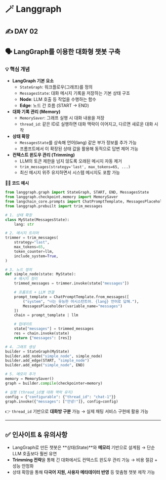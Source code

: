 # 🪄 Langgraph

## ✍️ DAY 02

## 🗣️ LangGraph를 이용한 대화형 챗봇 구축

### 💡 핵심 개념

- **LangGraph 기본 요소**
    - `StateGraph`: 워크플로우(그래프)를 정의
    - `MessagesState`: 대화 메시지 기록을 저장하는 기본 상태 구조
    - **Node**: LLM 호출 등 작업을 수행하는 함수
    - **Edge**: 노드 간 흐름 (START → END)
- **대화 기록 관리 (Memory)**
    - `MemorySaver`: 그래프 실행 시 대화 내용을 저장
    - `thread_id`: 같은 ID로 실행하면 대화 맥락이 이어지고, 다르면 새로운 대화 시작
- **상태 확장**
    - `MessagesState`를 상속해 언어(lang) 같은 부가 정보를 추가 가능
    - 프롬프트에서 이 확장된 상태 값을 활용해 동적으로 답변 제어 가능
- **컨텍스트 윈도우 관리 (Trimming)**
    - LLM의 토큰 제한을 넘지 않도록 오래된 메시지 자동 제거
    - `trim_messages(strategy='last', max_tokens=65, ...)`
    - 최신 메시지 위주 유지하면서 시스템 메시지도 포함 가능

**👩‍💻 코드 예시**

```python
from langgraph.graph import StateGraph, START, END, MessagesState
from langgraph.checkpoint.memory import MemorySaver
from langchain_core.prompts import ChatPromptTemplate, MessagesPlaceholder
from langgraph.prebuilt import trim_messages

# 1. 상태 확장
class MyState(MessagesState):
    lang: str

# 2. 메시지 트리머
trimmer = trim_messages(
    strategy="last",
    max_tokens=65,
    token_counter=llm,
    include_system=True,
)

# 3. 노드 정의
def simple_node(state: MyState):
    # 메시지 정리
    trimmed_messages = trimmer.invoke(state["messages"])

    # 프롬프트 + LLM 연결
    prompt_template = ChatPromptTemplate.from_messages([
        ("system", "너는 유능한 어시스턴트야. {lang} 언어로 답해."),
        MessagesPlaceholder(variable_name="messages")
    ])
    chain = prompt_template | llm

    # 업데이트
    state["messages"] = trimmed_messages
    res = chain.invoke(state)
    return {"messages": [res]}

# 4. 그래프 생성
builder = StateGraph(MyState)
builder.add_node("simple_node", simple_node)
builder.add_edge(START, "simple_node")
builder.add_edge("simple_node", END)

# 5. 메모리 추가
memory = MemorySaver()
graph = builder.compile(checkpointer=memory)

# 실행 (thread_id별 대화 맥락 유지)
config = {"configurable": {"thread_id": "chat-1"}}
graph.invoke({"messages": ["안녕!"]}, config=config)
```

👉 `thread_id` 기반으로 **대화방 구분** 가능 → 실제 채팅 서비스 구현에 활용 가능

---

## ✅ 인사이트 & 유의사항

- LangGraph로 만든 챗봇은 **상태(State)**와 **메모리** 기반으로 설계됨 → 단순 LLM 호출보다 훨씬 유연
- **Trimming 전략**을 통해 긴 대화에서도 컨텍스트 윈도우 관리 가능 → 비용 절감 + 성능 안정화
- 상태 확장을 통해 **다국어 지원, 사용자 메타데이터 반영** 등 맞춤형 챗봇 제작 가능